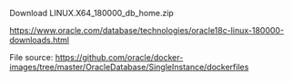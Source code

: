 Download LINUX.X64_180000_db_home.zip

https://www.oracle.com/database/technologies/oracle18c-linux-180000-downloads.html

File source:
https://github.com/oracle/docker-images/tree/master/OracleDatabase/SingleInstance/dockerfiles
